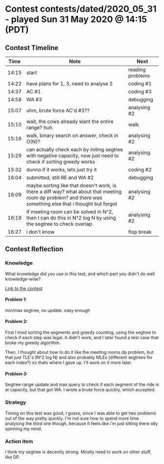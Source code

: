 # Contest contests/dated/2020_05_31 - played Sun 31 May 2020 @ 14:15 (PDT)

## Contest Timeline

| Time | Note | Next |
|----|----|----|
14:15 | start | reading problems
14:22 | have plans for 1, 3, need to analyse 2 | coding #1
14:37 | AC #1 | coding #3
14:58 | WA #3 | debugging
15:07 | uhm, brute force AC'd #3?? | analysing #2
15:10 | wait, the cows already want the entire range? huh. | walk
15:16 | walk, binary search on answer, check in O(N)? | analysing #2
15:29 | can actually check each by initing segtree with negative capacity, now just need to check if sorting greedy works | analysing #2
15:32 | dunno if it works, lets just try it | coding #2
16:04 | submitted, still RE and WA #2 | debugging
16:09 | maybe sorting like that doesn't work, is there a diff way? what about that meeting room dp problem? and there was something else that i thought but forgot | analysing #2
16:19 | if meeting room can be solved in N^2, then I can do this in N^2 log N by using the segtree to check overlap | analysing #2
16:27 | i don't know | flop break

## Contest Reflection

### Knowledge
What knowledge did you use in this test, and which part you didn't do well knowledge-wise?

[Link to the contest](http://115.236.49.52:83/contest/1399)

#### Problem 1:
min/max segtree, no update. easy enough

#### Problem 2:
First I tried sorting the segments and greedy counting, using the segtree to check if each step was legal. It didn't work, and I later found a test case that broke my greedy algorithm.

Then, I thought about how to do it like the meeting rooms dp problem, but that just TLE's (N^2 log N) and also probably MLEs (different segtrees for each index?) so thats where I gave up. I'll work on it more later.

#### Problem 3:
Segtree range update and max query to check if each segment of the ride is at capacity, but that got WA. I wrote a brute force quickly, which accepted.

### Strategy

Timing on this test was good, I guess, since I was able to get two problems out of the way pretty quickly. I'm not sure how to spend more time analysing the third one though, because it feels like i'm just sitting there idly spinning my mind.

### Action item
I think my segtree is decently strong. Mostly need to work on other stuff, like DP.

